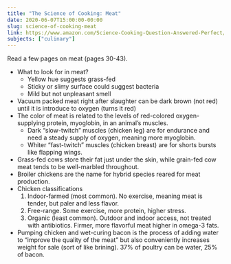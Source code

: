 ```yaml
---
title: "The Science of Cooking: Meat"
date: 2020-06-07T15:00:00-00:00
slug: science-of-cooking-meat
link: https://www.amazon.com/Science-Cooking-Question-Answered-Perfect/dp/1465463690
subjects: ["culinary"]
---
```


Read a few pages on meat (pages 30-43).

* What to look for in meat?
    * Yellow hue suggests grass-fed
    * Sticky or slimy surface could suggest bacteria
    * Mild but not unpleasant smell
* Vacuum packed meat right after slaughter can be dark brown (not red) until it is introduce to oxygen (turns it red)
* The color of meat is related to the levels of red-colored oxygen-supplying protein, myoglobin, in an animal’s muscles.
    * Dark “slow-twitch” muscles (chicken leg) are for endurance and need a steady supply of oxygen, meaning more myoglobin.
    * Whiter “fast-twitch” muscles (chicken breast) are for shorts bursts like flapping wings.
* Grass-fed cows store their fat just under the skin, while grain-fed cow meat tends to be well-marbled throughout.
* Broiler chickens are the name for hybrid species reared for meat production.
* Chicken classifications
    1. Indoor-farmed (most common). No exercise, meaning meat is tender, but paler and less flavor.
    2. Free-range. Some exercise, more protein, higher stress.
    3. Organic (least common). Outdoor and indoor access, not treated with antibiotics. Firmer, more flavorful meat higher in omega-3 fats.
* Pumping chicken and wet-curing bacon is the process of adding water to “improve the quality of the meat” but also conveniently increases weight for sale (sort of like brining). 37% of poultry can be water, 25% of bacon.